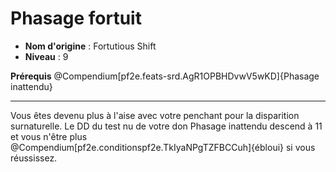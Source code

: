 # Phasage fortuit

 * **Nom d'origine** : Fortutious Shift
 * **Niveau** : 9


<p><span id="ctl00_MainContent_DetailedOutput"><strong>Prérequis</strong> @Compendium[pf2e.feats-srd.AgR1OPBHDvwV5wKD]{Phasage inattendu}<br></span></p>
<hr>
<p>Vous êtes devenu plus à l'aise avec votre penchant pour la disparition surnaturelle. Le DD du test nu de votre don Phasage inattendu descend à 11 et vous n'être plus @Compendium[pf2e.conditionspf2e.TkIyaNPgTZFBCCuh]{ébloui} si vous réussissez.&nbsp;</p>
